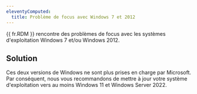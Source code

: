 ```yaml
---
eleventyComputed:
  title: Problème de focus avec Windows 7 et 2012
---
```

{{ fr.RDM }} rencontre des problèmes de focus avec les systèmes d'exploitation Windows 7 et/ou Windows 2012.
## Solution
Ces deux versions de Windows ne sont plus prises en charge par Microsoft. Par conséquent, nous vous recommandons de mettre à jour votre système d'exploitation vers au moins Windows 11 et Windows Server 2022.